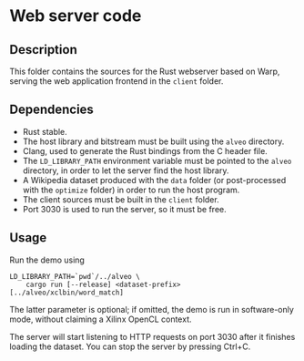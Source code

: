 Web server code
===============

Description
-----------

This folder contains the sources for the Rust webserver based on Warp, serving
the web application frontend in the `client` folder.

Dependencies
------------

 - Rust stable.
 - The host library and bitstream must be built using the `alveo` directory.
 - Clang, used to generate the Rust bindings from the C header file.
 - The `LD_LIBRARY_PATH` environment variable must be pointed to the `alveo`
   directory, in order to let the server find the host library.
 - A Wikipedia dataset produced with the `data` folder (or post-processed with
   the `optimize` folder) in order to run the host program.
 - The client sources must be built in the `client` folder.
 - Port 3030 is used to run the server, so it must be free.

Usage
-----

Run the demo using

```
LD_LIBRARY_PATH=`pwd`/../alveo \
    cargo run [--release] <dataset-prefix> [../alveo/xclbin/word_match]
```

The latter parameter is optional; if omitted, the demo is run in software-only mode,
without claiming a Xilinx OpenCL context.

The server will start listening to HTTP requests on port 3030 after it finishes
loading the dataset. You can stop the server by pressing Ctrl+C.

